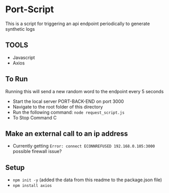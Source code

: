 # Port-Script
This is a script for triggering an api endpoint periodically to generate synthetic logs

## TOOLS
- Javascript
- Axios

## To Run
Running this will send a new random word to the endpoint every 5 seconds
- Start the local server PORT-BACK-END on port 3000
- Navigate to the root folder of this directory
- Run the following command:
    `node request_script.js`
- To Stop
    Command C

## Make an external call to an ip address
- Currently getting
    `Error: connect ECONNREFUSED 192.168.0.105:3000`
    possible firewall issue?

## Setup
- `npm init -y` (added the data from this readme to the package.json file)
- `npm install axios`

